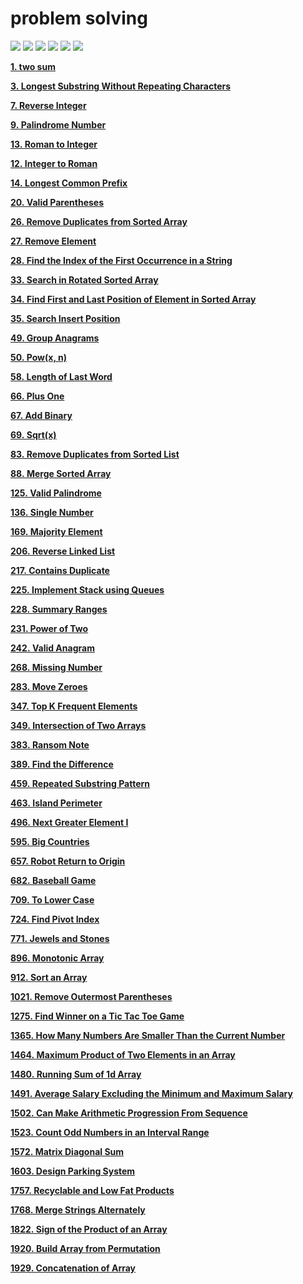 # problem solving 
![](https://vbr.wocr.tk/badge?page_id=/java_leetcode_challenges&color=55acb7&logo=Github)
![](https://komarev.com/ghpvc/?username=javaleetcodechallengesahmedna126&color=blue)
[![](https://img.shields.io/badge/License-MIT%202.0-blue.svg)](https://github.com/ahmedna126/java_leetcode_challenges/blob/master/LICENSE)
![](https://img.shields.io/github/stars/ahmedna126/java_leetcode_challenges.svg)
![](https://img.shields.io/github/issues-raw/ahmedna126/java_leetcode_challenges?label=Issues)
![](https://img.shields.io/github/forks/ahmedna126/java_leetcode_challenges.svg)




<!-- TODO: host this with VBR too -->
<!-- 

// go to https://dev.to/envoy_/150-badges-for-github-pnk#github-stats


![](https://vbr.wocr.tk/badge?page_id=/java_leetcode_challenges&color=55acb7&style=for-the-badge&logo=Github)
[![](https://goreportcard.com/badge/github.com/ahmedna126/java_leetcode_challenges)](https://goreportcard.com/report/github.com/ahmedna126/java_leetcode_challenges)
[![](https://img.shields.io/badge/License-MIT%202.0-blue.svg)](https://github.com/ahmedna126/java_leetcode_challenges/blob/master/LICENSE)
![](https://img.shields.io/github/issues-raw/ahmedna126/java_leetcode_challenges?label=Issues)
![](https://img.shields.io/github/issues-closed-raw/ahmedna126/java_leetcode_challenges?label=Closed+Issues)
![](https://img.shields.io/github/issues-pr-raw/ahmedna126/java_leetcode_challenges?label=Open+PRs)
![](https://img.shields.io/github/issues-pr-closed-raw/ahmedna126/java_leetcode_challenges?label=Closed+PRs) 
![](https://img.shields.io/github/downloads/ahmedna126/java_leetcode_challenges/total.svg)
![](https://img.shields.io/github/stars/ahmedna126/java_leetcode_challenges.svg)

-->




[**1. two sum**](Solutions/1%20two%20sum%20532091433e064c7c9b7bbaec7a97d93f.md)

[**3. Longest Substring Without Repeating Characters**](Solutions/3%20Longest%20Substring%20Without%20Repeating%20Characters%201d3a23c47eca4953982647488992a284.md)

[**7. Reverse Integer**](Solutions/7%20Reverse%20Integer%20657fce4bb912481991644c066974ef24.md)

[**9. Palindrome Number**](Solutions/9%20Palindrome%20Number%206f9d651b72ef4558a564a7dd80c396d0.md)

[**13. Roman to Integer**](Solutions/13%20Roman%20to%20Integer%201a15ded0a7a44c758556671b16c0b897.md)

[**12. Integer to Roman**](Solutions/12%20Integer%20to%20Roman%204eb642456f43406d954901d58cf68c05.md)

[**14. Longest Common Prefix**](Solutions/14%20Longest%20Common%20Prefix%2027cc704b880c45b39ca9bd3650395956.md)

[**20. Valid Parentheses**](Solutions/20%20Valid%20Parentheses%202a77b16b88924572a0af9a8cf99464e2.md)

[**26. Remove Duplicates from Sorted Array**](Solutions/26%20Remove%20Duplicates%20from%20Sorted%20Array%2081a858eea53a4d1cbd4279ff930d57e0.md)

[**27. Remove Element**](Solutions/27%20Remove%20Element%201c502226a1614830b330f912db240862.md)

[**28. Find the Index of the First Occurrence in a String**](Solutions/28%20Find%20the%20Index%20of%20the%20First%20Occurrence%20in%20a%20Str%204108b621c57f40938fe0ec5dc41ea656.md)

[**33. Search in Rotated Sorted Array**](Solutions/33%20Search%20in%20Rotated%20Sorted%20Array%20c70bc47dcb4043d1b7360eea7081c331.md)

[**34. Find First and Last Position of Element in Sorted Array**](Solutions/34%20Find%20First%20and%20Last%20Position%20of%20Element%20in%20Sort%203a33ae215c91407eb1d1c96b0f3b2f62.md)

[**35. Search Insert Position**](Solutions/35%20Search%20Insert%20Position%203e7c0816c86a4368898b4c289578aa50.md)

[**49. Group Anagrams**](Solutions/49%20Group%20Anagrams%200932187d2ed0467cbb469dea9ca6b7ef.md)

[**50. Pow(x, n)**](Solutions/50%20Pow(x,%20n)%20273807a6d31c4477a767f53c04d65d4d.md)

[**58. Length of Last Word**](Solutions/58%20Length%20of%20Last%20Word%20f39e44e925064781a0022fcdf8818ed1.md)

[**66. Plus One**](Solutions/66%20Plus%20One%20b186fd3c350c4b4cb5b0fe0a9967f95a.md)

[**67. Add Binary**](Solutions/67%20Add%20Binary%2082e532c8c101469eb790bb517448c9f7.md)

[**69. Sqrt(x)**](Solutions/69%20Sqrt(x)%2004fa56dd0fab42cb81284ae760067ca1.md)

[**83. Remove Duplicates from Sorted List**](Solutions/83%20Remove%20Duplicates%20from%20Sorted%20List%20c2e8950e9a0949deab0e79e113864285.md)

[**88. Merge Sorted Array**](Solutions/88%20Merge%20Sorted%20Array%202dfa0759a4d6401db24961e8970f63e1.md)

[**125. Valid Palindrome**](Solutions/125%20Valid%20Palindrome%20a2f11f3da5ce483cbb155b52ffe5ea1d.md)

[**136. Single Number**](Solutions/136%20Single%20Number%20f5e41a762f3f4aad86d3a6bda59defdc.md)

[**169. Majority Element**](Solutions/169%20Majority%20Element%20ee712db24f8b419087e7c34d539962d6.md)

[**206. Reverse Linked List**](Solutions/206%20Reverse%20Linked%20List%20181d5a1a12c0452594256fbd276cbb10.md)

[**217. Contains Duplicate**](Solutions/217%20Contains%20Duplicate%208b55c0fb490a458fbecfbaf258ce6630.md)

[**225. Implement Stack using Queues**](Solutions/225%20Implement%20Stack%20using%20Queues%209228427e285b482e9cc3903d658b1704.md)

[**228. Summary Ranges**](Solutions/228%20Summary%20Ranges%20c68e55b9e43744e3aba59d361b093367.md)

[**231. Power of Two**](Solutions/231%20Power%20of%20Two%204bc525ee8f974975b31d1e5bb351e573.md)

[**242. Valid Anagram**](Solutions/242%20Valid%20Anagram%20719bf6adf60e47deb01ea459a0d257fd.md)

[**268. Missing Number**](Solutions/268%20Missing%20Number%20170d4aab9796423bb80e6889ee838d1d.md)

[**283. Move Zeroes**](Solutions/283%20Move%20Zeroes%20b631a81643684514a19bb9c4338e50f4.md)

[**347. Top K Frequent Elements**](Solutions/347%20Top%20K%20Frequent%20Elements%20bd68bce2f92d4360aa5a26ec846591b7.md)

[**349. Intersection of Two Arrays**](Solutions/349%20Intersection%20of%20Two%20Arrays%205c2a47dd55e945acab1d28bc7fd8b716.md)

[**383. Ransom Note**](Solutions/383%20Ransom%20Note%2003690c1c16c347efaed9abb77d518586.md)

[**389. Find the Difference**](Solutions/389%20Find%20the%20Difference%2019162f02036f4e7dbcd1b714f3a97112.md)

[**459. Repeated Substring Pattern**](Solutions/459%20Repeated%20Substring%20Pattern%2020b295663d4549d29f2e2d3c3ce34d66.md)

[**463. Island Perimeter**](Solutions/463%20Island%20Perimeter%202b3f807c313f4386a495b5361ccc13ab.md)

[**496. Next Greater Element I**](Solutions/496%20Next%20Greater%20Element%20I%20cde72f68940548f486ee5c69f41d5f66.md)

[**595. Big Countries**](Solutions/595%20Big%20Countries.md)

[**657. Robot Return to Origin**](Solutions/657%20Robot%20Return%20to%20Origin%205975dcf388cf4ca1834b1816969d839c.md)

[**682. Baseball Game**](Solutions/682%20Baseball%20Game%2060b04526e42d4fd18fd5fdb2c8b7ba30.md)

[**709. To Lower Case**](Solutions/709%20To%20Lower%20Case%2033d64220bf814f2a995c07c891ae5d7f.md)

[**724. Find Pivot Index**](Solutions/724%20Find%20Pivot%20Index%20d42d1d27705c4928850de63b41f0d3e8.md)

[**771. Jewels and Stones**](Solutions/771%20Jewels%20and%20Stones%2008310d033e0049f0aa6788697c8a7dac.md)

[**896. Monotonic Array**](Solutions/896%20Monotonic%20Array%2084bea14fec2c49f3a63454bdd1fce801.md)

[**912. Sort an Array**](Solutions/912%20Sort%20an%20Array%20ec23da2b18b84519a6a3690b6669966b.md)

[**1021. Remove Outermost Parentheses**](Solutions/1021%20Remove%20Outermost%20Parentheses%207d070d4b213c49678d18bac7d53fa719.md)

[**1275. Find Winner on a Tic Tac Toe Game**](Solutions/1275%20Find%20Winner%20on%20a%20Tic%20Tac%20Toe%20Game%203c10870953ab4a48b23c3b0196fa668b.md)

[**1365. How Many Numbers Are Smaller Than the Current Number**](Solutions/1365%20How%20Many%20Numbers%20Are%20Smaller%20Than%20the%20Current%20600001eacbec49389652663573da866a.md)

[**1464. Maximum Product of Two Elements in an Array**](Solutions/1464%20Maximum%20Product%20of%20Two%20Elements%20in%20an%20Array%20b164c1c43c5541eda626d86ec03234f7.md)

[**1480. Running Sum of 1d Array**](Solutions/1480%20Running%20Sum%20of%201d%20Array%20e5f0539adb534d1b8fcc76e507b38b00.md)

[**1491. Average Salary Excluding the Minimum and Maximum Salary**](Solutions/1491%20Average%20Salary%20Excluding%20the%20Minimum%20and%20Maxi%2062c9fa58b6694466b553186adcf68859.md)

[**1502. Can Make Arithmetic Progression From Sequence**](Solutions/1502%20Can%20Make%20Arithmetic%20Progression%20From%20Sequence%20514c47a9b05845e0853456a01d79e357.md)

[**1523. Count Odd Numbers in an Interval Range**](Solutions/1523%20Count%20Odd%20Numbers%20in%20an%20Interval%20Range%20b06882dd230347c4a1f64668ba1a0dc4.md)

[**1572. Matrix Diagonal Sum**](Solutions/1572%20Matrix%20Diagonal%20Sum%20432349ca64bc48b2bec83abe49382fbb.md)

[**1603. Design Parking System**](Solutions/1603%20Design%20Parking%20System%202321960382954dd7aa950e11f2ad1f8d.md)

[**1757. Recyclable and Low Fat Products**](Solutions/1757%C2%A0Recyclable%20and%20Low%20Fat%20Products.md)

[**1768. Merge Strings Alternately**](Solutions/1768%20Merge%20Strings%20Alternately%20c3cfc5aad5474232bca7162d1ffc53f0.md)

[**1822. Sign of the Product of an Array**](Solutions/1822%20Sign%20of%20the%20Product%20of%20an%20Array%206b7de1c39ed647528409b30bc8ae742a.md)

[**1920. Build Array from Permutation**](Solutions/1920%20Build%20Array%20from%20Permutation%2085db8c9f63fc428489ac39da3ad34fd6.md)

[**1929. Concatenation of Array**](Solutions/1929%20Concatenation%20of%20Array%20f13fffc58e204ae6be988bd776e3f601.md)
